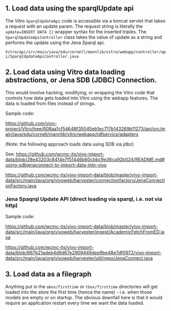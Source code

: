 ## 1. Load data using the sparqlUpdate api

The Vitro `SparqlUpdateApi` code is accessible via a tomcat servlet that takes a request with an update param. The request string is literally the `update=INSERT DATA {}` wrapper syntax for the inserted triples. The `SparqlUpdateApiController` class takes the value of update as a string and performs the update using the Jena Sparql api.

`Vitro/api/src/main/java/edu/cornell/mannlib/vitro/webapp/controller/api/SparqlUpdateApiController.java`

## 2. Load data using Vitro data loading abstractions, or Jena SDB (JDBC) Connection.

This would involve hacking, modifying, or wrapping the Vitro code that controls how data gets loaded into Vitro using the webapp features. The data is loaded from files instead of strings.

Sample code:

https://github.com/vivo-project/Vitro/tree/608aa1cf54648f35045eb1ec717b143269b11273/api/src/main/java/edu/cornell/mannlib/vitro/webapp/rdfservice/adapters

(Note: the following approach loads data using SDB via jdbc)

See: https://github.com/wcmc-its/vivo-import-data/blob/28e43203c8414e7f51446b60cbbc9e36ca92b024/README.md#using-sdbjenaconnect-to-import-data-into-vivo

https://github.com/wcmc-its/vivo-import-data/blob/master/vivo-import-data/src/main/java/org/vivoweb/harvester/connectionfactory/JenaConnectionFactory.java

### Jena Spaqrql Update API (direct loading via sparql, i.e. not via http)
Sample code:

https://github.com/wcmc-its/vivo-import-data/blob/master/vivo-import-data/src/main/java/org/vivoweb/harvester/ingest/AcademicFetchFromED.java

https://github.com/wcmc-its/vivo-import-data/blob/667b21adeb4d9d67e2909449dee9be48e7df0972/vivo-import-data/src/main/java/org/vivoweb/harvester/util/repo/JenaConnect.java

## 3. Load data as a filegraph
Anything put in the `abox/firsttime` or `tbox/firsttime` directories will get loaded into the store the first time (hence the name) - i.e. when those models are empty or on startup. The obvious downfall here is that it would require an application restart every time we want the data loaded.